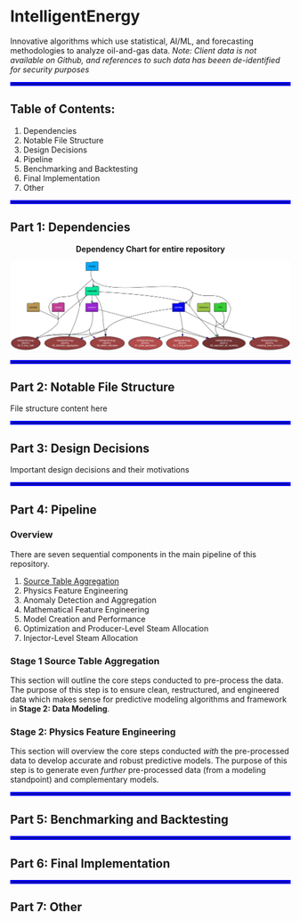 # IntelligentEnergy
Innovative algorithms which use statistical, AI/ML, and forecasting methodologies to analyze oil-and-gas data.
*Note: Client data is not available on Github, and references to such data has beeen de-identified for security purposes*

<hr style="border:3px solid blue"></hr>

## Table of Contents:
1. Dependencies
2. Notable File Structure
3. Design Decisions
4. Pipeline
5. Benchmarking and Backtesting
6. Final Implementation
7. Other

<hr style="border:3px solid blue"></hr>

## Part 1: Dependencies

<p align="center"><b>Dependency Chart for entire repository</b></p>

![Dependency Graph](IntelligentEnergy.svg "Dependency Graph")


<hr style="border:3px solid blue"></hr>

## Part 2: Notable File Structure
File structure content here

<hr style="border:3px solid blue"></hr>

## Part 3: Design Decisions
Important design decisions and their motivations

<hr style="border:3px solid blue"></hr>

## Part 4: Pipeline
### Overview
There are seven sequential components in the main pipeline of this repository.
1. [Source Table Aggregation](#stage-1-source-table-aggregation)
2. Physics Feature Engineering
3. Anomaly Detection and Aggregation
4. Mathematical Feature Engineering
5. Model Creation and Performance
6. Optimization and Producer-Level Steam Allocation
7. Injector-Level Steam Allocation

### Stage 1 Source Table Aggregation
This section will outline the core steps conducted to pre-process the data. The purpose of this step is to ensure clean, restructured, and engineered data which makes sense for predictive modeling algorithms and framework in **Stage 2: Data Modeling**.

### Stage 2: Physics Feature Engineering
This section will overview the core steps conducted *with* the pre-processed data to develop accurate and robust predictive models. The purpose of this step is to generate even *further* pre-processed data (from a modeling standpoint) and complementary models.

<hr style="border:3px solid blue"></hr>

## Part 5: Benchmarking and Backtesting

<hr style="border:3px solid blue"></hr>

## Part 6: Final Implementation

<hr style="border:3px solid blue"></hr>

## Part 7: Other

